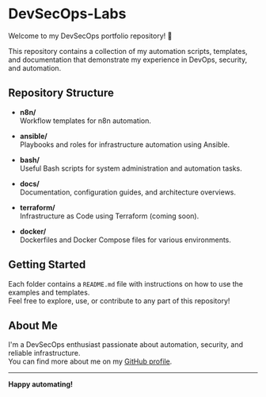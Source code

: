 # DevSecOps-Labs
Welcome to my DevSecOps portfolio repository! 🚀

This repository contains a collection of my automation scripts, templates, and documentation that demonstrate my experience in DevOps, security, and automation.

## Repository Structure

- **n8n/**  
  Workflow templates for n8n automation.

- **ansible/**  
  Playbooks and roles for infrastructure automation using Ansible.

- **bash/**  
  Useful Bash scripts for system administration and automation tasks.

- **docs/**  
  Documentation, configuration guides, and architecture overviews.

- **terraform/**  
  Infrastructure as Code using Terraform (coming soon).

- **docker/**  
  Dockerfiles and Docker Compose files for various environments.

## Getting Started

Each folder contains a `README.md` file with instructions on how to use the examples and templates.  
Feel free to explore, use, or contribute to any part of this repository!

## About Me

I'm a DevSecOps enthusiast passionate about automation, security, and reliable infrastructure.  
You can find more about me on my [GitHub profile](https://github.com/mulzz).

---

**Happy automating!**
